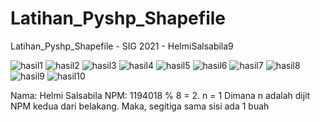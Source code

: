 # Latihan_Pyshp_Shapefile
Latihan_Pyshp_Shapefile - SIG 2021 - HelmiSalsabila9

![hasil1](https://user-images.githubusercontent.com/61817589/139829510-ea644cb0-6fbd-4722-9fc2-26d929b72947.png)
![hasil2](https://user-images.githubusercontent.com/61817589/139829525-b70d3b4a-9295-401c-83c6-6490a0f360e0.png)
![hasil3](https://user-images.githubusercontent.com/61817589/139829527-938e4a26-8ce4-4dd3-b7e2-134bb60cbc92.png)
![hasil4](https://user-images.githubusercontent.com/61817589/139829528-30553b95-306a-45a2-b376-e958a8d66de5.png)
![hasil5](https://user-images.githubusercontent.com/61817589/139829529-311d89f3-64b1-42b9-99e1-6beccdc1946f.png)
![hasil6](https://user-images.githubusercontent.com/61817589/139829531-4dbf0802-2db0-4c36-972b-761cc13e8d3e.png)
![hasil7](https://user-images.githubusercontent.com/61817589/139829533-2439db72-c715-4461-8e7e-6cdbe9d7fd68.png)
![hasil8](https://user-images.githubusercontent.com/61817589/139829535-3f8fcf8d-dc23-460b-9538-a18be4930be7.png)
![hasil9](https://user-images.githubusercontent.com/61817589/139829539-784284a3-f52a-4332-b0b2-09b589db3cab.png)
![hasil10](https://user-images.githubusercontent.com/61817589/139829541-03afef19-0592-4cc1-a88a-e5fc6e12ecf5.png)

Nama: Helmi Salsabila
NPM: 1194018 % 8 = 2.
n = 1
Dimana n adalah dijit NPM kedua dari belakang. 
Maka, segitiga sama sisi ada 1 buah
